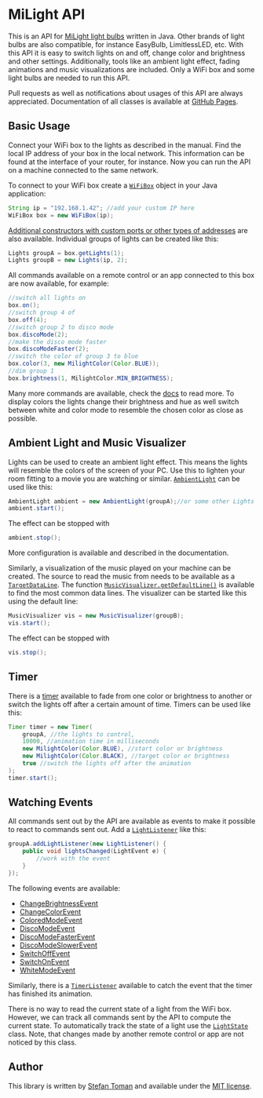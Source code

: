 # MiLight API

This is an API for [MiLight light bulbs](http://www.milight.com/) written in
Java. Other brands of light bulbs are also compatible, for instance
EasyBulb, LimitlessLED, etc. With this API it is easy to switch lights on
and off, change color and brightness and other settings. Additionally, tools
like an ambient light effect, fading animations and music visualizations are
included. Only a WiFi box and some light bulbs are needed to run this API.

Pull requests as well as notifications about usages of this API are always
appreciated. Documentation of all classes is available at [GitHub
Pages](https://stoman.github.io/MilightAPI/de/toman/milight/package-summary.html).

## Basic Usage

Connect your WiFi box to the lights as described in the manual. Find the
local IP address of your box in the local network. This information can be
found at the interface of your router, for instance. Now you can run the
API on a machine connected to the same network.

To connect to your WiFi box create a
[`WiFiBox`](https://stoman.github.io/MilightAPI/de/toman/milight/WiFiBox.html)
object in your Java application:

```java
String ip = "192.168.1.42"; //add your custom IP here
WiFiBox box = new WiFiBox(ip);
```

[Additional constructors with custom ports or other types of
addresses](https://stoman.github.io/MilightAPI/de/toman/milight/WiFiBox.html#constructor.summary)
are also available. Individual groups of lights can be created like this:

```java
Lights groupA = box.getLights(1);
Lights groupB = new Lights(ip, 2);
```

All commands available on a remote control or an app connected to this box
are now available, for example:

```java
//switch all lights on
box.on();
//switch group 4 of
box.off(4);
//switch group 2 to disco mode
box.discoMode(2);
//make the disco mode faster
box.discoModeFaster(2);
//switch the color of group 3 to blue
box.color(3, new MilightColor(Color.BLUE));
//dim group 1
box.brightness(1, MilightColor.MIN_BRIGHTNESS);
```

Many more commands are available, check the
[docs](https://stoman.github.io/MilightAPI/de/toman/milight/WiFiBox.html) to
read more. To display colors the lights change their brightness and hue as
well switch between white and color mode to resemble the chosen color as
close as possible.

## Ambient Light and Music Visualizer

Lights can be used to create an ambient light effect. This means the lights
will resemble the colors of the screen of your PC. Use this to lighten your
room fitting to a movie you are watching or similar.
[`AmbientLight`](https://stoman.github.io/MilightAPI/de/toman/milight/AmbientLight.html)
can be used like this:

```java
AmbientLight ambient = new AmbientLight(groupA);//or some other Lights object
ambient.start();
```

The effect can be stopped with

```java
ambient.stop();
```

More configuration is available and described in the documentation.

Similarly, a visualization of the music played on your machine can be
created. The source to read the music from needs to be available as a
[`TargetDataLine`](https://docs.oracle.com/javase/8/docs/api/javax/sound/sampled/TargetDataLine.html).
The function
[`MusicVisualizer.getDefaultLine()`](https://stoman.github.io/MilightAPI/de/toman/milight/MusicVisualizer.html#getDefaultLine--)
is available to find the most common data lines. The visualizer can be
started like this using the default line:

```java
MusicVisualizer vis = new MusicVisualizer(groupB);
vis.start();
```

The effect can be stopped with

```java
vis.stop();
```

## Timer

There is a
[timer](https://stoman.github.io/MilightAPI/de/toman/milight/Timer.html)
available to fade from one color or brightness to another or switch the
lights off after a certain amount of time. Timers can be used like this:

```java
Timer timer = new Timer(
	groupA, //the lights to control,
	10000, //animation time in milliseconds
	new MilightColor(Color.BLUE), //start color or brightness
	new MilightColor(Color.BLACK), //target color or brightness
	true //switch the lights off after the animation	
);
timer.start();
```

## Watching Events

All commands sent out by the API are available as events to make it possible
to react to commands sent out. Add a
[`LightListener`](https://stoman.github.io/MilightAPI/de/toman/milight/events/LightListener.html)
like this:

```java
groupA.addLightListener(new LightListener() {
	public void lightsChanged(LightEvent e) {
		//work with the event
	}
});
```

The following events are available:

* [ChangeBrightnessEvent](https://stoman.github.io/MilightAPI/de/toman/milight/events/ChangeBrightnessEvent.html)
* [ChangeColorEvent](https://stoman.github.io/MilightAPI/de/toman/milight/events/ChangeColorEvent.html)
* [ColoredModeEvent](https://stoman.github.io/MilightAPI/de/toman/milight/events/ColoredModeEvent.html)
* [DiscoModeEvent](https://stoman.github.io/MilightAPI/de/toman/milight/events/DiscoModeEvent.html)
* [DiscoModeFasterEvent](https://stoman.github.io/MilightAPI/de/toman/milight/events/DiscoModeFasterEvent.html)
* [DiscoModeSlowerEvent](https://stoman.github.io/MilightAPI/de/toman/milight/events/DiscoModeSlowerEvent.html)
* [SwitchOffEvent](https://stoman.github.io/MilightAPI/de/toman/milight/events/SwitchOffEvent.html)
* [SwitchOnEvent](https://stoman.github.io/MilightAPI/de/toman/milight/events/SwitchOnEvent.html)
* [WhiteModeEvent](https://stoman.github.io/MilightAPI/de/toman/milight/events/WhiteModeEvent.html)

Similarly, there is a
[`TimerListener`](https://stoman.github.io/MilightAPI/de/toman/milight/events/TimerListener.html)
available to catch the event that the timer has finished its animation.

There is no way to read the current state of a light from the WiFi box.
However, we can track all commands sent by the API to compute the current
state. To automatically track the state of a light use the
[`LightState`](https://stoman.github.io/MilightAPI/de/toman/milight/LightState.html)
class. Note, that changes made by another remote control or app are not
noticed by this class.

## Author

This library is written by [Stefan Toman](https://github.com/stoman) and
available under the [MIT
license](https://github.com/stoman/MilightAPI/blob/develop/LICENSE).
